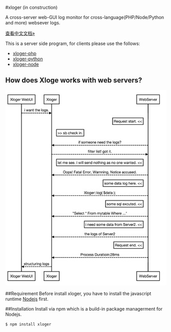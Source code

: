 #xloger (in construction)

A cross-server web-GUI log monitor for cross-language(PHP/Node/Python and more) websever logs.
			
[查看中文文档&raquo;](README_CN.MD)			

This is a server side program, for clients please use the follows:
* [xloger-php](https://github.com/idollo/xloger-php)
* [xloger-python](https://github.com/idollo/xloger-python)
* [xloger-node](https://gitbug.com/idollo/xloger-node)

## How does Xloge works with web servers?
![sq](server/public/imgs/sequence.png)

##Requirement
Before install xloger, you have to install the javascript runtime [Nodejs](https://nodejs.org) first.

##Installation
Install via npm which is a build-in package managerment for Nodejs.
```bash
$ npm install xloger
```